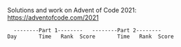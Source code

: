 Solutions and work on Advent of Code 2021:
https://adventofcode.com/2021

	  --------Part 1--------   --------Part 2--------
    Day       Time   Rank  Score       Time   Rank  Score

